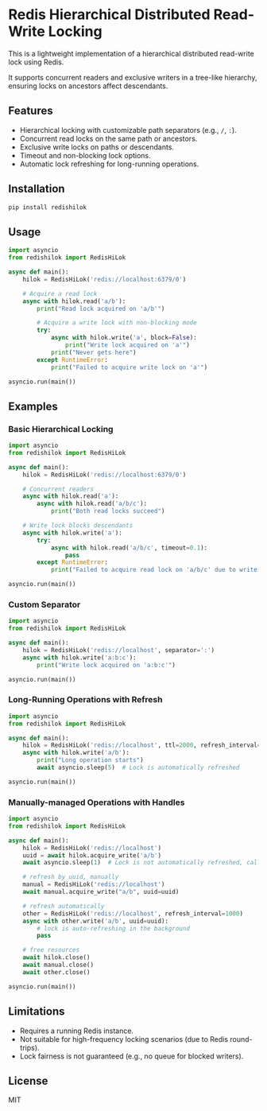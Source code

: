 # Redis Hierarchical Distributed Read-Write Locking

This is a lightweight implementation of a hierarchical distributed read-write lock using Redis.

It supports concurrent readers and exclusive writers in a tree-like hierarchy, ensuring locks on ancestors affect descendants.

## Features
- Hierarchical locking with customizable path separators (e.g., `/`, `:`).
- Concurrent read locks on the same path or ancestors.
- Exclusive write locks on paths or descendants.
- Timeout and non-blocking lock options.
- Automatic lock refreshing for long-running operations.

## Installation

```bash
pip install redishilok
```

## Usage

```python
import asyncio
from redishilok import RedisHiLok

async def main():
    hilok = RedisHiLok('redis://localhost:6379/0')

    # Acquire a read lock
    async with hilok.read('a/b'):
        print("Read lock acquired on 'a/b'")

        # Acquire a write lock with non-blocking mode
        try:
            async with hilok.write('a', block=False):
                print("Write lock acquired on 'a'")
            print("Never gets here")
        except RuntimeError:
            print("Failed to acquire write lock on 'a'")

asyncio.run(main())
```

## Examples

### Basic Hierarchical Locking

```python
import asyncio
from redishilok import RedisHiLok

async def main():
    hilok = RedisHiLok('redis://localhost:6379/0')

    # Concurrent readers
    async with hilok.read('a'):
        async with hilok.read('a/b/c'):
            print("Both read locks succeed")

    # Write lock blocks descendants
    async with hilok.write('a'):
        try:
            async with hilok.read('a/b/c', timeout=0.1):
                pass
        except RuntimeError:
            print("Failed to acquire read lock on 'a/b/c' due to write lock on 'a'")

asyncio.run(main())
```

### Custom Separator

```python
import asyncio
from redishilok import RedisHiLok

async def main():
    hilok = RedisHiLok('redis://localhost', separator=':')
    async with hilok.write('a:b:c'):
        print("Write lock acquired on 'a:b:c'")

asyncio.run(main())
```

### Long-Running Operations with Refresh

```python
import asyncio
from redishilok import RedisHiLok

async def main():
    hilok = RedisHiLok('redis://localhost', ttl=2000, refresh_interval=1000)
    async with hilok.write('a/b'):
        print("Long operation starts")
        await asyncio.sleep(5)  # Lock is automatically refreshed

asyncio.run(main())
```



### Manually-managed Operations with Handles

```python
import asyncio
from redishilok import RedisHiLok

async def main():
    hilok = RedisHiLok('redis://localhost')
    uuid = await hilok.acquire_write('a/b')
    await asyncio.sleep(1)  # Lock is not automatically refreshed, caller must "restore" the lock

    # refresh by uuid, manually
    manual = RedisHiLok('redis://localhost')
    await manual.acquire_write("a/b", uuid=uuid)

    # refresh automatically
    other = RedisHiLok('redis://localhost', refresh_interval=1000)
    async with other.write('a/b', uuid=uuid):
        # lock is auto-refreshing in the background
        pass

    # free resources
    await hilok.close()
    await manual.close()
    await other.close()

asyncio.run(main())
```

## Limitations
- Requires a running Redis instance.
- Not suitable for high-frequency locking scenarios (due to Redis round-trips).
- Lock fairness is not guaranteed (e.g., no queue for blocked writers).

## License
MIT
